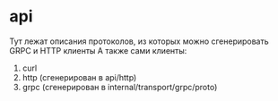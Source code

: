 api
==================

Тут лежат описания протоколов, из которых можно сгенерировать GRPC и HTTP клиенты
А также сами клиенты:
1. curl
2. http (сгенерирован в api/http)
3. grpc (сгенерирован в internal/transport/grpc/proto)
